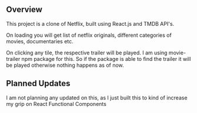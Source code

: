 ## Overview

This project is a clone of Netflix, built using React.js and TMDB API's.

On loading you will get list of netflix originals, different categories of movies, documentaries etc.

On clicking any tile, the respective trailer will be played. I am using movie-trailer npm package for this.
So if the package is able to find the trailer it will be played otherwise nothing happens as of now.

## Planned Updates

I am not planning any updated on this, as I just built this to kind of increase my grip on React Functional Components
